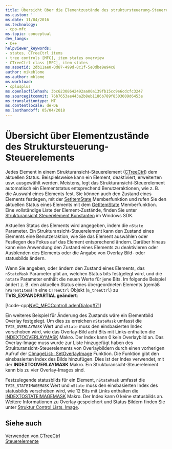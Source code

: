 ```yaml
---
title: Übersicht über die Elementzustände des struktursteuerung-Steuerelements | Microsoft Docs
ms.custom: ''
ms.date: 11/04/2016
ms.technology:
- cpp-mfc
ms.topic: conceptual
dev_langs:
- C++
helpviewer_keywords:
- states, CTreeCtrl items
- tree controls [MFC], item states overview
- CTreeCtrl class [MFC], item states
ms.assetid: 2db11ae0-0d87-499d-8c1f-5e0dbe9e94c8
author: mikeblome
ms.author: mblome
ms.workload:
- cplusplus
ms.openlocfilehash: 3bc62308642492aa00a139fb15cc9e6cdcfc3247
ms.sourcegitcommit: 76b7653ae443a2b8eb1186b789f8503609d6453e
ms.translationtype: MT
ms.contentlocale: de-DE
ms.lasthandoff: 05/04/2018
---
```

# <a name="tree-control-item-states-overview"></a>Übersicht über Elementzustände des Struktursteuerung-Steuerelements
Jedes Element in einem Strukturansicht-Steuerelement ([CTreeCtrl](../mfc/reference/ctreectrl-class.md)) dem aktuellen Status. Beispielsweise kann ein Element, deaktiviert, erweiterten usw. ausgewählt werden. Meistens, legt das Strukturansicht-Steuerelement automatisch ein Elementstatus entsprechend Benutzeraktionen, wie z. B. die Auswahl eines Elements fest. Sie können auch den Zustand eines Elements festlegen, mit der [SetItemState](../mfc/reference/ctreectrl-class.md#setitemstate) Memberfunktion und rufen Sie den aktuellen Status eines Elements mit dem [GetItemState](../mfc/reference/ctreectrl-class.md#getitemstate) Memberfunktion. Eine vollständige Liste der Element-Zustände, finden Sie unter [Strukturansicht Steuerelement Konstanten](http://msdn.microsoft.com/library/windows/desktop/bb759985) im Windows SDK.  
  
 Aktuellen Status des Elements wird angegeben, indem die `nState` Parameter. Ein Strukturansicht-Steuerelement kann den Zustand eines Elements eine Benutzeraktion, wie Sie das Element auswählen oder Festlegen des Fokus auf das Element entsprechend ändern. Darüber hinaus kann eine Anwendung den Zustand eines Elements zu deaktivieren oder Ausblenden des Elements oder die Angabe von Overlay Bild- oder statusbilds ändern.  
  
 Wenn Sie angeben, oder ändern den Zustand eines Elements, das `nStateMask` Parameter gibt an, welchen Status bits festgelegt wird, und die `nState` Parameter enthält die neuen Werte für jene Bits. Im folgende Beispiel ändert z. B. den aktuellen Status eines übergeordneten Elements (gemäß `hParentItem`) in eine `CTreeCtrl` Objekt (`m_treeCtrl`) zu **TVIS_EXPANDPARTIAL geändert**:  
  
 [!code-cpp[NVC_MFCControlLadenDialog#71](../mfc/codesnippet/cpp/tree-control-item-states-overview_1.cpp)]  
  
 Ein weiteres Beispiel für Änderung des Zustands wäre ein Elementbild Overlay festgelegt. Um dies zu erreichen `nStateMask` umfasst die `TVIS_OVERLAYMASK` Wert und `nState` muss den einsbasierten Index verschoben wird, wie das Overlay-Bild acht Bits mit Links enthalten die [INDEXTOOVERLAYMASK](http://msdn.microsoft.com/library/windows/desktop/bb761408) Makro. Der Index kann 0 kein Overlaybild an. Das Overlay-Image muss wurde zur Liste hinzugefügt haben des Strukturansicht-Steuerelements von Overlaybildern durch einen vorherigen Aufruf der [CImageList:: SetOverlayImage](../mfc/reference/cimagelist-class.md#setoverlayimage) Funktion. Die Funktion gibt den einsbasierten Index des Bilds hinzufügen. Dies ist der Index verwendet, mit der **INDEXTOOVERLAYMASK** Makro. Ein Strukturansicht-Steuerelement kann bis zu vier Overlay-Images sind.  
  
 Festzulegende statusbilds für ein Element, `nStateMask` umfasst die `TVIS_STATEIMAGEMASK` Wert und `nState` muss den einsbasierten Index des statusbilds verschoben wird, wie 12 Bits mit Links enthalten die [INDEXTOSTATEIMAGEMASK](http://msdn.microsoft.com/library/windows/desktop/bb775597) Makro. Der Index kann 0 keine statusbilds an. Weitere Informationen zu Overlay gespeichert und Status Bildern finden Sie unter [Struktur Control Lists, Image](../mfc/tree-control-image-lists.md).  
  
## <a name="see-also"></a>Siehe auch  
 [Verwenden von CTreeCtrl](../mfc/using-ctreectrl.md)   
 [Steuerelemente](../mfc/controls-mfc.md)


